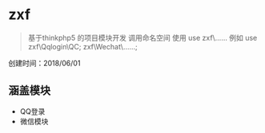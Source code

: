 # zxf


>基于thinkphp5 的项目模块开发
>调用命名空间 使用 use zxf\…… 例如 use zxf\Qqlogin\QC;  zxf\Wechat\……;

创建时间：2018/06/01

## 涵盖模块
- QQ登录
- 微信模块
